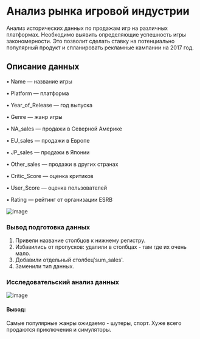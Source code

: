 # Анализ рынка игровой индустрии
Анализ исторических данных по продажам игр на различных платформах. Необходимо выявить определяющие успешность игры закономерности. Это позволит сделать ставку на потенциально популярный продукт и спланировать рекламные кампании на 2017 год.
## Описание данных
• Name — название игры

• Platform — платформа

• Year_of_Release — год выпуска

• Genre — жанр игры

• NA_sales — продажи в Северной Америке

• EU_sales — продажи в Европе

• JP_sales — продажи в Японии

• Other_sales — продажи в других странах

• Critic_Score — оценка критиков

• User_Score — оценка пользователей

• Rating — рейтинг от организации ESRB

![image](https://github.com/IT-DS-Alex/Portfolio/assets/140064630/041f368a-7d80-4527-9593-df131286d6a3)

### Вывод подготовка данных
1. Привели название столбцов к нижнему регистру.
2. Избавились от пропусков: удалили в столбцах - там где их очень мало.
3. Добавили отдельный столбец'sum_sales'.
4. Заменили тип данных.

### Исследовательский анализ данных
![image](https://github.com/IT-DS-Alex/Portfolio/assets/140064630/fc402707-1d9b-4ccd-ac9e-ffdb22a7d3bc)

#### Вывод: 
Самые популярные жанры ожидаемо - шутеры, спорт. Хуже всего продаются приключения и симуляторы.

